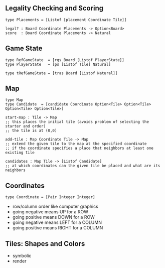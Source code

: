 ## Legality Checking and Scoring

```
type Placements = [Listof [placement Coordinate Tile]]

legal? : Board Coordinate Placements -> Option<Board>
score  : Board Coordinate Placements -> Natural
```

## Game State 

```
type RefGameState  = [rgs Board [Listof PlayerState]]
type PlayerState   = [ps [Listof Tile] Natural]

type tRefGameState = [tras Board [Listof Natural]]
```

## Map

```
type Map
type Candidate  = [candidate Coordinate Option<Tile> Option<Tile> Option<Tile> Option<Tile>]
```

```
start-map : Tile -> Map
;; this places the initial tile (avoids problem of selecting the starter and order)
;; the tile is at (0,0)
```

```
add-tile : Map Coordinate Tile -> Map 
;; extend the given tile to the map at the specified coordinate
;; if the coordinate specifies a place that neighbors at least one existing tile
```

```
candidates : Map Tile -> [Listof Candidate]
;; at which coordinates can the given tile be placed and what are its neighbors
```

## Coordinates

```
type Coordinate = [Pair Integer Integer]
```

- row/column order like computer graphics 
- going negative means UP for a ROW
- going positive means DOWN for a ROW
- going negative means LEFT for a COLUMN
- going positive means RIGHT for a COLUMN 

## Tiles: Shapes and Colors 

- symbolic
- render


